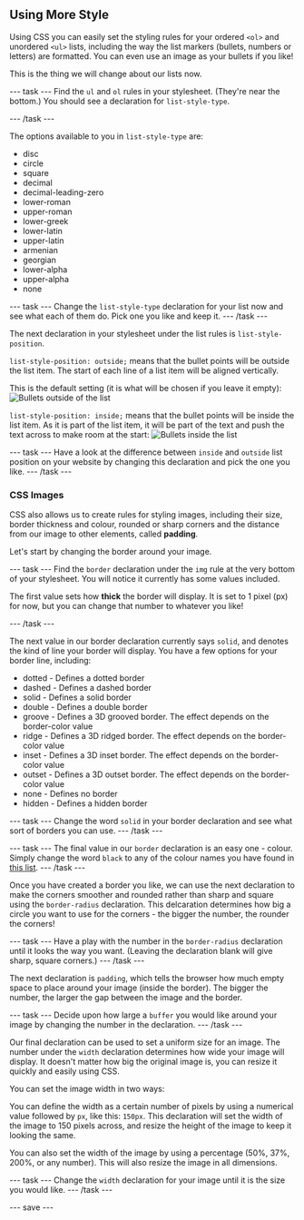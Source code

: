 
## Using More Style

Using CSS you can easily set the styling rules for your ordered ```<ol>``` and unordered ```<ul>``` lists, including the way the list markers (bullets, numbers or letters) are formatted. You can even use an image as your bullets if you like!

This is the thing we will change about our lists now.

--- task ---
Find the ```ul``` and ```ol``` rules in your stylesheet. (They're near the bottom.) You should see a declaration for ```list-style-type```. 

--- /task ---

The options available to you in ```list-style-type``` are:
+ disc
+ circle
+ square
+ decimal
+ decimal-leading-zero
+ lower-roman
+ upper-roman
+ lower-greek
+ lower-latin
+ upper-latin
+ armenian
+ georgian
+ lower-alpha
+ upper-alpha
+ none

--- task ---
Change the ```list-style-type``` declaration for your list now and see what each of them do. Pick one you like and keep it.
--- /task ---

The next declaration in your stylesheet under the list rules is ```list-style-position```. 

```list-style-position: outside;``` means that the bullet points will be outside the list item. The start of each line of a list item will be aligned vertically. 

This is the default setting (it is what will be chosen if you leave it empty):
![Bullets outside of the list](images/list-outside.png)

```list-style-position: inside;``` means that the bullet points will be inside the list item. As it is part of the list item, it will be part of the text and push the text across to make room at the start:
![Bullets inside the list](images/list-inside.png)

--- task ---
Have a look at the difference between ```inside``` and ```outside``` list position on your website by changing this declaration and pick the one you like. 
--- /task ---

### CSS Images

CSS also allows us to create rules for styling images, including their size, border thickness and colour, rounded or sharp corners and the distance from our image to other elements, called **padding**.

Let's start by changing the border around your image. 

--- task ---
Find the ```border``` declaration under the ```img``` rule at the very bottom of your stylesheet. You will notice it currently has some values included.  

The first value sets how **thick** the border will display. It is set to 1 pixel (px) for now, but you can change that number to whatever you like!

--- /task ---

The next value in our border declaration currently says ```solid```, and denotes the kind of line your border will display. You have a few options for your border line, including:

+ dotted - Defines a dotted border
+ dashed - Defines a dashed border
+ solid - Defines a solid border
+ double - Defines a double border
+ groove - Defines a 3D grooved border. The effect depends on the border-color value
+ ridge - Defines a 3D ridged border. The effect depends on the border-color value
+ inset - Defines a 3D inset border. The effect depends on the border-color value
+ outset - Defines a 3D outset border. The effect depends on the border-color value
+ none - Defines no border
+ hidden - Defines a hidden border

--- task ---
Change the word ```solid``` in your border declaration and see what sort of borders you can use.
--- /task ---

--- task ---
The final value in our ```border``` declaration is an easy one - colour. Simply change the word ```black``` to any of the colour names you have found in [this list](https://www.w3schools.com/cssref/css_colors.asp).
--- /task ---

Once you have created a border you like, we can use the next declaration to make the corners smoother and rounded rather than sharp and square using the ```border-radius``` declaration. This delcaration determines how big a circle you want to use for the corners - the bigger the number, the rounder the corners!

--- task ---
Have a play with the number in the ```border-radius``` declaration until it looks the way you want. (Leaving the declaration blank will give sharp, square corners.)
--- /task ---

The next declaration is ```padding```, which tells the browser how much empty space to place around your image (inside the border). The bigger the number, the larger the gap between the image and the border. 

--- task ---
Decide upon how large a ```buffer``` you would like around your image by changing the number in the declaration.
--- /task ---

Our final declaration can be used to set a uniform size for an image. The number under the ```width``` declaration determines how wide your image will display. It doesn't matter how big the original image is, you can resize it quickly and easily using CSS. 

You can set the image width in two ways: 

You can define the width as a certain number of pixels by using a numerical value followed by ```px```, like this: ```150px```.  This declaration will set the width of the image to 150 pixels across, and resize the height of the image to keep it looking the same. 

You can also set the width of the image by using a percentage (50%, 37%, 200%, or any number). This will also resize the image in all dimensions.

--- task ---
Change the ```width``` declaration for your image until it is the size you would like.
--- /task --- 

--- save ---